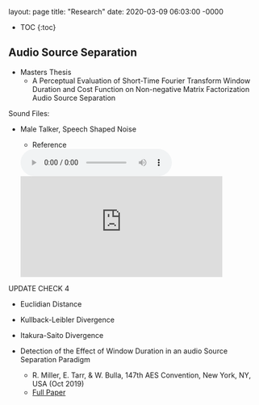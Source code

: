 layout: page
title: "Research"
date: 2020-03-09 06:03:00 -0000

* TOC
{:toc}

## Audio Source Separation
* Masters Thesis
  * A Perceptual Evaluation of Short-Time Fourier Transform Window Duration and Cost Function on Non-negative Matrix Factorization Audio Source Separation

Sound Files:
* Male Talker, Speech Shaped Noise
  * Reference 
  <audio controls="controls">
  <source type="audio/mp3" src="/mastersThesis/costFunction/stimuli/01_MIX_MALE_SSN.mp3"></source>
  <p>Your browser does not support the audio element.</p>
  </audio>
  
  <iframe
   frameborder="0"
   width="400"
   height="200"
   src="https://drive.google.com/file/d/1jAxU62o3mrkOHjJ_eofzAojAWD1bbHEv/preview?usp=sharing">
  </iframe>

UPDATE CHECK 4

  * Euclidian Distance
  * Kullback-Leibler Divergence
  * Itakura-Saito Divergence
  

* Detection of the Effect of Window Duration in an audio Source Separation Paradigm
  * R. Miller, E. Tarr, & W. Bulla, 147th AES Convention, New York, NY, USA (Oct 2019)
  * [Full Paper](http://www.aes.org/e-lib/browse.cfm?elib=20625)
